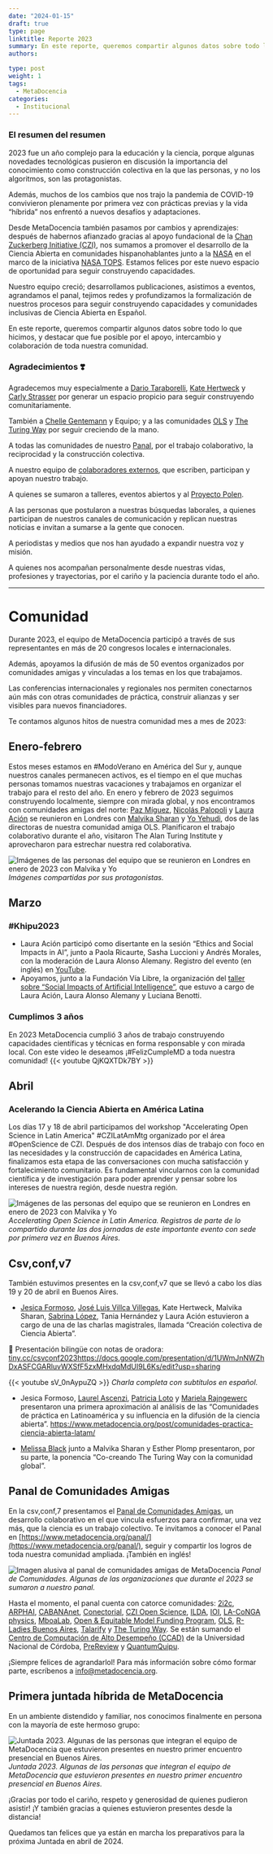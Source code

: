 ```yaml
---
date: "2024-01-15"
draft: true
type: page
linktitle: Reporte 2023
summary: En este reporte, queremos compartir algunos datos sobre todo lo que hicimos, y destacar que fue posible por el apoyo, intercambio y colaboración de toda nuestra comunidad.
authors: 

type: post
weight: 1
tags: 
  - MetaDocencia 
categories:
  - Institucional
---
```


### El resumen del resumen
2023 fue un año complejo para la educación y la ciencia, porque algunas novedades tecnológicas pusieron en discusión la importancia del conocimiento como construcción colectiva en la que las personas, y no los algoritmos, son las protagonistas. 

Además, muchos de los cambios que nos trajo la pandemia de COVID-19 convivieron plenamente por primera vez con prácticas previas y la vida “híbrida” nos enfrentó a nuevos desafíos y adaptaciones. 

Desde MetaDocencia también pasamos por cambios y aprendizajes: después de habernos afianzado gracias al apoyo fundacional de la [Chan Zuckerberg Initiative (CZI)](https://chanzuckerberg.com/), nos sumamos a promover el desarrollo de la Ciencia Abierta en comunidades hispanohablantes junto a la [NASA](https://www.nasa.gov/es/) en el marco de la iniciativa [NASA TOPS](https://nasa.github.io/Transform-to-Open-Science/). 
Estamos felices por este nuevo espacio de oportunidad para seguir construyendo capacidades.

Nuestro equipo creció; desarrollamos publicaciones, asistimos a eventos, agrandamos el panal, tejimos redes y profundizamos la formalización de nuestros procesos para seguir construyendo capacidades y comunidades inclusivas de Ciencia Abierta en Español. 

En este reporte, queremos compartir algunos datos sobre todo lo que hicimos, y destacar que fue posible por el apoyo, intercambio y colaboración de toda nuestra comunidad.

### Agradecimientos ❣️
Agradecemos muy especialmente a [Dario Taraborelli](https://twitter.com/ReaderMeter), [Kate Hertweck](https://twitter.com/k8hert) y [Carly Strasser](https://twitter.com/carlystrasser) por generar un espacio propicio para seguir construyendo comunitariamente.

También a [Chelle Gentemann](https://twitter.com/ChelleGentemann) y Equipo; y a las comunidades [OLS](https://openlifesci.org/) y [The Turing Way](https://the-turing-way.start.page/) por seguir creciendo de la mano.

A todas las comunidades de nuestro [Panal](https://www.metadocencia.org/panal/), por el trabajo colaborativo, la reciprocidad y la construcción colectiva.

A nuestro equipo de [colaboradores externos](https://www.metadocencia.org/equipo/), que escriben, participan y apoyan nuestro trabajo.

A quienes se sumaron a talleres, eventos abiertos y al [Proyecto Polen](https://zenodo.org/records/10285864).

A las personas que postularon a nuestras búsquedas laborales, a quienes participan de nuestros canales de comunicación y replican nuestras noticias e invitan a sumarse a la gente que conocen.

A periodistas y medios que nos han ayudado a expandir nuestra voz y misión.

A quienes nos acompañan personalmente desde nuestras vidas, profesiones y trayectorias, por el cariño y la paciencia durante todo el año.

---

# Comunidad
Durante 2023, el equipo de MetaDocencia participó a través de sus representantes en más de 20 congresos locales e internacionales. 

Además, apoyamos la difusión de más de 50 eventos organizados por comunidades amigas y vinculadas a los temas en los que trabajamos. 

Las conferencias internacionales y regionales nos permiten conectarnos aún más con otras comunidades de práctica, construir alianzas y ser visibles para nuevos financiadores.

Te contamos algunos hitos de nuestra comunidad mes a mes de 2023:

## Enero-febrero
Estos meses estamos en #ModoVerano en América del Sur y, aunque nuestros canales permanecen activos, es el tiempo en el que muchas personas tomamos nuestras vacaciones y trabajamos en organizar el trabajo para el resto del año. 
En enero y febrero de 2023 seguimos construyendo localmente, siempre con mirada global, y nos encontramos con comunidades amigas del norte: [Paz Míguez](https://www.metadocencia.org/authors/pazmiguez/), [Nicolás Palopoli](https://www.metadocencia.org/authors/npalopoli/) y [Laura Ación](https://www.metadocencia.org/authors/lacion/) se reunieron en Londres con [Malvika Sharan](https://www.metadocencia.org/authors/malvikasharan/) y [Yo Yehudi](https://twitter.com/yoyehudi), dos de las directoras de nuestra comunidad amiga OLS. Planificaron el trabajo colaborativo durante el año, visitaron The Alan Turing Institute y aprovecharon para estrechar nuestra red colaborativa.

![Imágenes de las personas del equipo que se reunieron en Londres en enero de 2023 con Malvika y Yo](https://www.metadocencia.org/img/reporte-2023/londres2023.png) 
*Imágenes compartidas por sus protagonistas.*

## Marzo
### #Khipu2023
- Laura Ación participó como disertante en la sesión “Ethics and Social Impacts in AI”, junto a Paola Ricaurte, Sasha Luccioni y Andrés Morales, con la moderación de Laura Alonso Alemany. Registro del evento (en inglés) en [YouTube](https://youtu.be/yiY7WJrJxI8?si=JGliEz6iDjeR7Hj3&t=6913).
- Apoyamos, junto a la Fundación Vía Libre, la organización del [taller sobre “Social Impacts of Artificial Intelligence”](https://www.metadocencia.org/en/curso/etica_en_ia/), que estuvo a cargo de Laura Ación, Laura Alonso Alemany y Luciana Benotti.

### Cumplimos 3 años
En 2023 MetaDocencia cumplió 3 años de trabajo construyendo capacidades científicas y técnicas en forma responsable y con mirada local.
Con este video le deseamos ¡#FelizCumpleMD a toda nuestra comunidad!
{{< youtube QjKQXTDk7BY >}}

## Abril
### Acelerando la Ciencia Abierta en América Latina
Los días 17 y 18 de abril participamos del workshop "Accelerating Open Science in Latin America" #CZILatAmMtg organizado por el área #OpenScience de CZI. Después de dos intensos días de trabajo con foco en las necesidades y la construcción de capacidades en América Latina, finalizamos esta etapa de las conversaciones con mucha satisfacción y fortalecimiento comunitario. 
Es fundamental vincularnos con la comunidad científica y de investigación para poder aprender y pensar sobre los intereses de nuestra región, desde nuestra región.

![Imágenes de las personas del equipo que se reunieron en Londres en enero de 2023 con Malvika y Yo](https://www.metadocencia.org/img/reporte-2023/CZI-workshop.png)
*Accelerating Open Science in Latin America. Registros de parte de lo compartido durante las dos jornadas de este importante evento con sede por primera vez en Buenos Aires.*

## Csv,conf,v7
También estuvimos presentes en la csv,conf,v7 que se llevó a cabo los días 19 y 20 de abril en Buenos Aires. 
- [Jesica Formoso](https://www.metadocencia.org/authors/jformoso/), [José Luis Villca Villegas](https://www.metadocencia.org/authors/jlvillca/), Kate Hertweck, Malvika Sharan, [Sabrina López](https://www.metadocencia.org/authors/slopez/), Tania Hernández y Laura Ación estuvieron a cargo de una de las charlas magistrales, llamada “Creación colectiva de Ciencia Abierta”. 

🔗 Presentación bilingüe con notas de oradora: [tiny.cc/csvconf2023](https://docs.google.com/presentation/d/1UWmJnNWZhDxASFCGARluvWXSfF5zxMHxdqMdUI9L6Ks/edit?usp=sharing)https://docs.google.com/presentation/d/1UWmJnNWZhDxASFCGARluvWXSfF5zxMHxdqMdUI9L6Ks/edit?usp=sharing

{{< youtube sV_0nAypuZQ >}}
*Charla completa con subtítulos en español.*

- Jesica Formoso, [Laurel Ascenzi](https://www.metadocencia.org/authors/laurel/), [Patricia Loto](https://www.metadocencia.org/authors/patriloto/) y [Mariela Rajngewerc](https://www.metadocencia.org/authors/mrajngewerc/) presentaron una primera aproximación al análisis de las “Comunidades de práctica en Latinoamérica y su influencia en la difusión de la ciencia abierta”. https://www.metadocencia.org/post/comunidades-practica-ciencia-abierta-latam/

- [Melissa Black](https://www.metadocencia.org/authors/melissa/) junto a Malvika Sharan y Esther Plomp presentaron, por su parte, la ponencia “Co-creando The Turing Way con la comunidad global”.

## Panal de Comunidades Amigas 

En la csv,conf,7 presentamos el [Panal de Comunidades Amigas](https://www.metadocencia.org/panal/), un desarrollo colaborativo en el que vincula esfuerzos para confirmar, una vez más, que la ciencia es un trabajo colectivo. 
Te invitamos a conocer el Panal en [https://www.metadocencia.org/panal/](https://www.metadocencia.org/panal/), seguir y compartir los logros de toda nuestra comunidad ampliada. ¡También en inglés!

![Imagen alusiva al panal de comunidades amigas de MetaDocencia](https://www.metadocencia.org/img/reporte-2023/panal.jpg)
*Panal de Comunidades. Algunas de las organizaciones que durante el 2023 se sumaron a nuestro panal.* 

Hasta el momento, el panal cuenta con catorce comunidades: [2i2c](https://2i2c.org/), [ARPHAI](https://www.ciecti.org.ar/arphai/), [CABANAnet](https://cabana.network/), [Conectorial](https://conectorial.github.io/), [CZI Open Science](https://chanzuckerberg.com/science/programs-resources/open-science/), [ILDA](https://idatosabiertos.org/), [IOI](https://investinopen.org/), [LA-CoNGA physics](https://laconga.redclara.net/), [MboaLab](https://mboalab.net/), [Open & Equitable Model Funding Program](https://www.openandequitable.org/), [OLS](https://openlifesci.org/), [R-Ladies Buenos Aires](https://rladiesba.netlify.app/), [Talarify](https://www.talarify.co.za/) y [The Turing Way](https://the-turing-way.netlify.app/index.html). Se están sumando el [Centro de Computación de Alto Desempeño (CCAD)](https://ccad.unc.edu.ar/) de la Universidad Nacional de Córdoba, [PreReview](https://prereview.org/) y [QuantumQuipu](https://www.linkedin.com/company/quantumquipu/).

¡Siempre felices de agrandarlol! Para más información sobre cómo formar parte, escríbenos a info@metadocencia.org.

## Primera juntada híbrida de MetaDocencia
En un ambiente distendido y familiar, nos conocimos finalmente en persona con la mayoría de este hermoso grupo:

![Juntada 2023. Algunas de las personas que integran el equipo de MetaDocencia que estuvieron presentes en nuestro primer encuentro presencial en Buenos Aires.](https://www.metadocencia.org/img/reporte-2023/juntada-2023.jpg)
*Juntada 2023. Algunas de las personas que integran el equipo de MetaDocencia que estuvieron presentes en nuestro primer encuentro presencial en Buenos Aires.*

¡Gracias por todo el cariño, respeto y generosidad de quienes pudieron asistir! ¡Y también gracias a quienes estuvieron presentes desde la distancia! 

Quedamos tan felices que ya están en marcha los preparativos para la próxima Juntada en abril de 2024.


